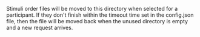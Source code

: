 Stimuli order files will be moved to this directory when selected for a participant. If they don't finish within the timeout time set in the config.json file, then the file will be moved back when the unused directory is empty and a new request arrives.